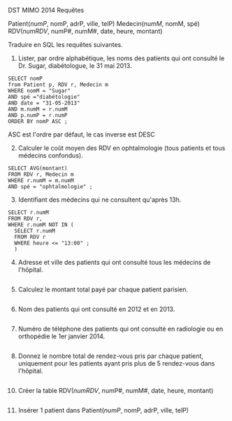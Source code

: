 DST MIMO 2014
Requêtes

Patient(*numP*, nomP, adrP, ville, telP)
Medecin(*numM*, nomM, spé)
RDV(*numRDV*, numP#, numM#, date, heure, montant)

Traduire en SQL les requêtes suivantes.

1. Lister, par ordre alphabétique, les noms des patients qui ont consulté le Dr. Sugar, diabétologue, le 31 mai 2013.
```
SELECT nomP
from Patient p, RDV r, Medecin m
WHERE nomM = "Sugar"
AND spé ="diabétologie"
AND date = "31-05-2013"
AND m.numM = r.numM
AND p.numP = r.numP
ORDER BY nomP ASC ;
```
ASC est l'ordre par défaut, le cas inverse est DESC

2. Calculer le coût moyen des RDV en ophtalmologie (tous patients et tous médecins confondus).
```
SELECT AVG(montant)
FROM RDV r, Medecin m
WHERE r.numM = m.numM
AND spé = "ophtalmologie" ;
```
3. Identifiant des médecins qui ne consultent qu'après 13h.
```
SELECT r.numM
FROM RDV r,
WHERE r.numM NOT IN (
  SELECT r.numM
  FROM RDV r
  WHERE heure <= "13:00" ;
  )
```
4. Adresse et ville des patients qui ont consulté tous les médecins de l'hôpital.
```
```

5. Calculez le montant total payé par chaque patient parisien.
```
```
6. Nom des patients qui ont consulté en 2012 et en 2013.
```
```
7. Numéro de téléphone des patients qui ont consulté en radiologie ou en orthopédie le 1er janvier 2014.
```
```
8. Donnez le nombre total de rendez-vous pris par chaque patient, uniquement pour les patients ayant pris plus de 5 rendez-vous dans l'hôpital.
```

```
10. Créer la table RDV(*numRDV*, numP#, numM#, date, heure, montant)
```
```
11. Insérer 1 patient dans Patient(*numP*, nomP, adrP, ville, telP)
```
```
